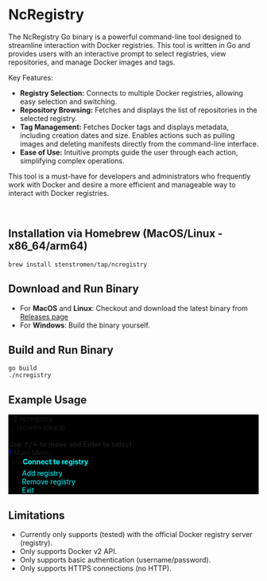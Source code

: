 # NcRegistry

The NcRegistry Go binary is a powerful command-line tool designed to streamline interaction with Docker registries. This tool is written in Go and provides users with an interactive prompt to select registries, view repositories, and manage Docker images and tags.

Key Features:

* **Registry Selection:** Connects to multiple Docker registries, allowing easy selection and switching.
* **Repository Browsing:** Fetches and displays the list of repositories in the selected registry.
* **Tag Management:** Fetches Docker tags and displays metadata, including creation dates and size. Enables actions such as pulling images and deleting manifests directly from the command-line interface.
* **Ease of Use:** Intuitive prompts guide the user through each action, simplifying complex operations.

This tool is a must-have for developers and administrators who frequently work with Docker and desire a more efficient and manageable way to interact with Docker registries.

<br>

## Installation via Homebrew (MacOS/Linux - x86_64/arm64)
```
brew install stenstromen/tap/ncregistry
```

## Download and Run Binary
* For **MacOS** and **Linux**: Checkout and download the latest binary from [Releases page](https://github.com/Stenstromen/ncregistry/releases/latest/)
* For **Windows**: Build the binary yourself.

## Build and Run Binary
```
go build
./ncregistry
```

## Example Usage 
<div style="background-color: black">
~$ ncregistry<br>
... (screen clears)<br><br>
<strong>Use ↑/↓ to move and Enter to select</strong><br>
<span style="color: blue">?</span> Main Menu:<br>
&nbsp;&nbsp;👉 <strong style="color:cyan">Connect to registry</strong><br>
&nbsp;&nbsp;&nbsp;&nbsp;&nbsp;&nbsp; <span style="color:cyan">Add registry</span><br>
&nbsp;&nbsp;&nbsp;&nbsp;&nbsp;&nbsp; <span style="color:cyan">Remove registry</span><br>
&nbsp;&nbsp;&nbsp;&nbsp;&nbsp;&nbsp; <span style="color:cyan">Exit</span><br>
</div>

## Limitations
* Currently only supports (tested) with the official Docker registry server (registry).
* Only supports Docker v2 API.
* Only supports basic authentication (username/password).
* Only supports HTTPS connections (no HTTP).